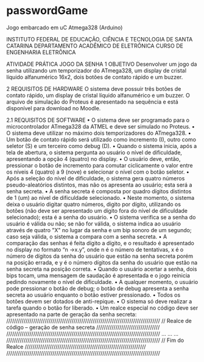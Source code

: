 # passwordGame
Jogo embarcado em uC Atmega328 (Arduino)

INSTITUTO FEDERAL DE EDUCAÇÃO, CIÊNCIA E TECNOLOGIA DE SANTA CATARINA
DEPARTAMENTO ACADÊMICO DE ELETRÔNICA
CURSO DE ENGENHARIA ELETRÔNICA

ATIVIDADE PRÁTICA
JOGO DA SENHA
1 OBJETIVO
Desenvolver um jogo da senha utilizando um temporizador do ATmega328, um display de cristal líquido alfanumérico 16x2, dois botões de contato rápido e um buzzer.

2 REQUISITOS DE HARDWARE
O sistema deve possuir três botões de contato rápido, um display de cristal líquido alfanumérico e um buzzer. O arquivo de simulação do Proteus é apresentado na sequência e está disponível para download no Moodle.

2.1 REQUISITOS DE SOFTWARE
• O sistema deve ser programado para o microcontrolador ATmega328 da ATMEL e deve ser simulado no Proteus.
• O sistema deve utilizar no máximo dois temporizadores do ATmega328.
• Um botão de contato rápido será utilizado como incremento (I), outro como seletor (S) e um terceiro como debug (D).
• Quando o sistema inicia, após a tela de abertura, o sistema pergunta ao usuário o nível de dificuldade, apresentando a opção 4 (quatro) no display.
• O usuário deve, então, pressionar o botão de incremento para comutar ciclicamente o valor entre os níveis 4 (quatro) a 9 (nove) e selecionar o nível com o botão seletor.
• Após a seleção do nível de dificuldade, o sistema gera quatro números pseudo-aleatórios distintos, mas não os apresenta ao usuário; esta será a senha secreta.
• A senha secreta é composta por quadro dígitos distintos de 1 (um) ao nível de dificuldade selecionado.
• Neste momento, o sistema deixa o usuário digitar quatro números, digito por dígito, utilizando os botões (não deve ser apresentado um dígito fora do nível de dificuldade selecionado); esta é a senha do usuário.
• O sistema verifica se a senha do usuário é válida ou não; se não for válida, o sistema indica ao usuário através de quatro "X" no lugar da senha e um bip sonoro de um segundo; caso seja válida, o sistema a compara com a senha secreta.
• A comparação das senhas é feita dígito a dígito, e o resultado é apresentado no display no formato “n ->x.y”,
onde n é o número de tentativas, x é o número de dígitos da senha do usuário que estão na senha secreta porém
na posição errada, e y é o número dígitos da senha do usuário que estão na senha secreta na posição correta.
• Quando o usuário acertar a senha, dois bips tocam, uma mensagem de saudação é apresentada e o jogo reinicia
pedindo novamente o nível de dificuldade.
• A qualquer momento, o usuário pode pressionar o botão de debug; o botão de debug apresenta a senha secreta
ao usuário enquanto o botão estiver pressionado.
• Todos os botões devem ser dotados de anti-repique.
• O sistema só deve realizar a tarefa quando o botão for liberado.
• Um realce especial no código deve ser apresentado na parte de geração da senha secreta:
////////////////////////////////////////////////////////////////////////////////
// Realce de código – geração de senha secreta /////////////////////////////////
////////////////////////////////////////////////////////////////////////////////
...
...
...
////////////////////////////////////////////////////////////////////////////////
// Fim do Realce ///////////////////////////////////////////////////////////////
////////////////////////////////////////////////////////////////////////////////
